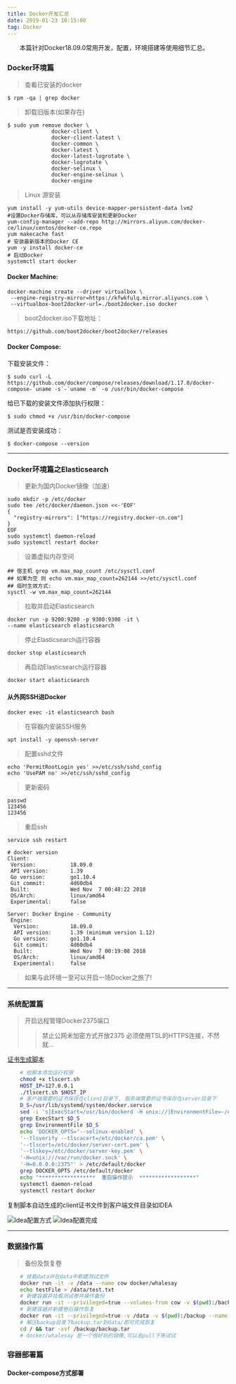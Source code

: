 ```yaml
---
title: Docker开发汇总
date: 2019-01-23 10:15:00
tag: Docker
---
```


　　本篇针对Docker18.09.0常用开发，配置，环境搭建等使用细节汇总。

### Docker环境篇

> 查看已安装的docker 

    $ rpm -qa | grep docker
    
> 卸载旧版本(如果存在)

    $ sudo yum remove docker \
                  docker-client \
                  docker-client-latest \
                  docker-common \
                  docker-latest \
                  docker-latest-logrotate \
                  docker-logrotate \
                  docker-selinux \
                  docker-engine-selinux \
                  docker-engine

> Linux 源安装

    yum install -y yum-utils device-mapper-persistent-data lvm2
    #设置Docker存储库，可以从存储库安装和更新Docker
    yum-config-manager --add-repo http://mirrors.aliyun.com/docker-ce/linux/centos/docker-ce.repo
    yum makecache fast
    # 安装最新版本的Docker CE
    yum -y install docker-ce
    # 启动Docker
    systemctl start docker
    
    
#### Docker Machine:

    docker-machine create --driver virtualbox \
     --engine-registry-mirror=https://kfwkfulq.mirror.aliyuncs.com \
     --virtualbox-boot2docker-url=./boot2docker.iso docker
    
>boot2docker.iso下载地址：

    https://github.com/boot2docker/boot2docker/releases

#### Docker Compose:

下载安装文件：

    $ sudo curl -L https://github.com/docker/compose/releases/download/1.17.0/docker-compose-`uname -s`-`uname -m` -o /usr/bin/docker-compose

给已下载的安装文件添加执行权限：

    $ sudo chmod +x /usr/bin/docker-compose

测试是否安装成功：

    $ docker-compose --version

---

### Docker环境篇之Elasticsearch

> 更新为国内Docker镜像（加速）

    sudo mkdir -p /etc/docker
    sudo tee /etc/docker/daemon.json <<-'EOF'
    {
      "registry-mirrors": ["https://registry.docker-cn.com"]
    }
    EOF
    sudo systemctl daemon-reload
    sudo systemctl restart docker

> 设置虚拟内存空间

    ## 宿主机 grep vm.max_map_count /etc/sysctl.conf
    ## 如果为空 则 echo vm.max_map_count=262144 >>/etc/sysctl.conf
    ## 临时生效方式:
    sysctl -w vm.max_map_count=262144

> 拉取并启动Elasticsearch

    docker run -p 9200:9200 -p 9300:9300 -it \
    --name elasticsearch elasticsearch

> 停止Elasticsearch运行容器

    docker stop elasticsearch

> 再启动Elasticsearch运行容器

    docker start elasticsearch

#### 从外网SSH进Docker

    docker exec -it elasticsearch bash

> 在容器内安装SSH服务
    
    apt install -y openssh-server
    
> 配置sshd文件
    
    echo 'PermitRootLogin yes' >>/etc/ssh/sshd_config
    echo 'UsePAM no' >>/etc/ssh/sshd_config
    
> 更新密码

    passwd
    123456
    123456
    
> 重启ssh

    service ssh restart
        
    # docker version
    Client:
     Version:           18.09.0
     API version:       1.39
     Go version:        go1.10.4
     Git commit:        4d60db4
     Built:             Wed Nov  7 00:48:22 2018
     OS/Arch:           linux/amd64
     Experimental:      false
    
    Server: Docker Engine - Community
     Engine:
      Version:          18.09.0
      API version:      1.39 (minimum version 1.12)
      Go version:       go1.10.4
      Git commit:       4d60db4
      Built:            Wed Nov  7 00:19:08 2018
      OS/Arch:          linux/amd64
      Experimental:     false
    
> 如果与此环境一至可以开启一场Docker之旅了!

---

### 系统配置篇

> 开启远程管理Docker2375端口
>>禁止公网未加密方式开放2375 
>>必须使用TSL的HTTPS连接，不然就...
    
   [证书生成脚本](http://adbyte.cn/files/tlscert.sh)
   
```bash
    # 给脚本添加运行权限
    chmod +x tlscert.sh
    HOST_IP=127.0.0.1
    ./tlscert.sh $HOST_IP
    # 客户端需要的证书保存在client目录下, 服务端需要的证书保存在server目录下
    D_S=/usr/lib/systemd/system/docker.service
    sed -i 's|ExecStart=/usr/bin/dockerd -H unix://|EnvironmentFile=-/etc/default/docker\nExecStart=/usr/bin/dockerd  -H unix:// $DOCKER_OPTS|' $D_S
    grep ExecStart $D_S
    grep EnvironmentFile $D_S
    echo 'DOCKER_OPTS="--selinux-enabled' \
    '--tlsverify --tlscacert=/etc/docker/ca.pem' \
    '--tlscert=/etc/docker/server-cert.pem' \
    '--tlskey=/etc/docker/server-key.pem' \
    '-H=unix:///var/run/docker.sock' \
    '-H=0.0.0.0:2375"' > /etc/default/docker
    grep DOCKER_OPTS /etc/default/docker
    echo "******************  重启操作提示  ******************"
    systemctl daemon-reload
    systemctl restart docker
```

复制脚本自动生成的client证书文件到客户端文件目录如IDEA

![Idea配置方式](/img/idea-docker-Api.png)
![Idea配置完成](/img/idea-dockerApi-pgsql.png)

---

### 数据操作篇

> 备份及恢复卷

```bash
    # 挂载data并在data中新建测试文件
    docker run -it -v /data --name cow docker/whalesay
    echo testFile > /data/test.txt
    # 新建容器并挂载测试卷并操作备份
    docker run -it --privileged=true --volumes-from cow -v $(pwd):/backup --name temp docker/whalesay tar cvf /backup/backup.tar /data
    # 新建容器并新建卷后操作恢复
    docker run -it --privileged=true -v /data -v $(pwd):/backup --name cow2 docker/whalesay
    # 解压backup目录下backup.tar到data/即可完成恢复
    cd / && tar -xvf /backup/backup.tar
    # docker/whalesay 是一个很好玩的镜像,可以去pull下来试试
```

### 容器部署篇

#### Docker-compose方式部署
